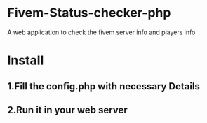 # Fivem-Status-checker-php
A web application to check the fivem server info and players info

# Install

## 1.Fill the config.php with necessary Details
## 2.Run it in your web server

